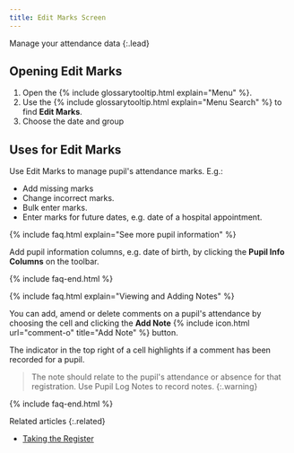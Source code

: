 ```yaml
---
title: Edit Marks Screen
---
```


Manage your attendance data
{:.lead}

## Opening Edit Marks

1. Open the {% include glossarytooltip.html explain="Menu" %}.
2. Use the {% include glossarytooltip.html explain="Menu Search" %} to find **Edit Marks**.
3. Choose the date and group

## Uses for Edit Marks

Use Edit Marks to manage pupil's attendance marks. E.g.:

* Add missing marks
* Change incorrect marks.
* Bulk enter marks.
* Enter marks for future dates, e.g. date of a hospital appointment.

{% include faq.html explain="See more pupil information" %}

Add pupil information columns, e.g. date of birth, by clicking the **Pupil Info Columns** on the toolbar.

{% include faq-end.html  %}

{% include faq.html explain="Viewing and Adding Notes" %}

You can add, amend or delete comments on a pupil's attendance by choosing the cell and clicking the **Add Note** {% include icon.html url="comment-o" title="Add Note" %} button.

The indicator in the top right of a cell highlights if a comment has been recorded for a pupil.

> The note should relate to the pupil's attendance or absence for that registration. Use Pupil Log Notes to record notes.
{:.warning}

{% include faq-end.html  %}

Related articles
{:.related}

* [Taking the Register](../../classteacher/clog/take-register)